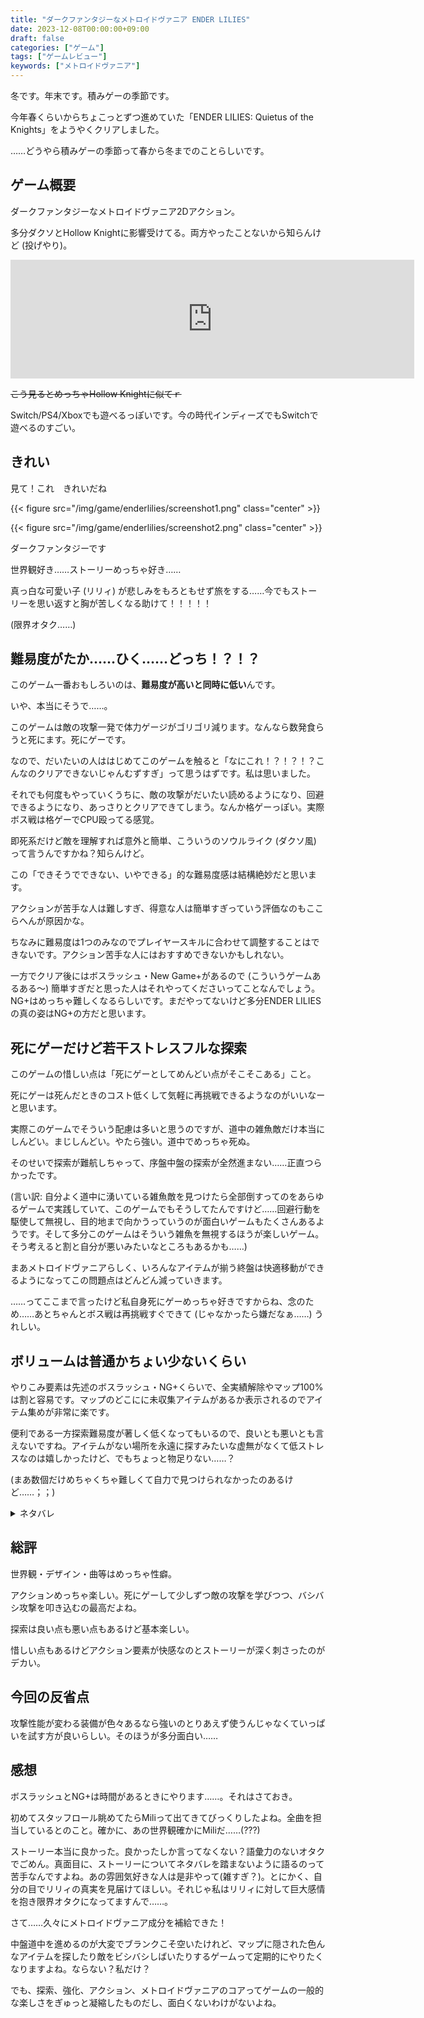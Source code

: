 ```yaml
---
title: "ダークファンタジーなメトロイドヴァニア ENDER LILIES"
date: 2023-12-08T00:00:00+09:00
draft: false
categories: ["ゲーム"]
tags: ["ゲームレビュー"]
keywords: ["メトロイドヴァニア"]
---
```


冬です。年末です。積みゲーの季節です。

今年春くらいからちょこっとずつ進めていた「ENDER LILIES: Quietus of the Knights」をようやくクリアしました。

……どうやら積みゲーの季節って春から冬までのことらしいです。

<!--more-->

## ゲーム概要

ダークファンタジーなメトロイドヴァニア2Dアクション。

多分ダクソとHollow Knightに影響受けてる。両方やったことないから知らんけど (投げやり)。

<iframe src="https://store.steampowered.com/widget/1369630/" frameborder="0" width="646" height="190"></iframe>

~~こう見るとめっちゃHollow Knightに似てｒ~~

Switch/PS4/Xboxでも遊べるっぽいです。今の時代インディーズでもSwitchで遊べるのすごい。

## きれい

見て！これ　きれいだね

{{< figure src="/img/game/enderlilies/screenshot1.png" class="center" >}}

{{< figure src="/img/game/enderlilies/screenshot2.png" class="center" >}}

ダークファンタジーです

世界観好き……ストーリーめっちゃ好き……

真っ白な可愛い子 (リリィ) が悲しみをもろともせず旅をする……今でもストーリーを思い返すと胸が苦しくなる助けて！！！！！

(限界オタク……)

## 難易度がたか……ひく……どっち！？！？

このゲーム一番おもしろいのは、**難易度が高いと同時に低い**んです。

いや、本当にそうで……。

このゲームは敵の攻撃一発で体力ゲージがゴリゴリ減ります。なんなら数発食らうと死にます。死にゲーです。

なので、だいたいの人ははじめてこのゲームを触ると「なにこれ！？！？！？こんなのクリアできないじゃんむずすぎ」って思うはずです。私は思いました。

それでも何度もやっていくうちに、敵の攻撃がだいたい読めるようになり、回避できるようになり、あっさりとクリアできてしまう。なんか格ゲーっぽい。実際ボス戦は格ゲーでCPU殴ってる感覚。

即死系だけど敵を理解すれば意外と簡単、こういうのソウルライク (ダクソ風) って言うんですかね？知らんけど。

この「できそうでできない、いやできる」的な難易度感は結構絶妙だと思います。

アクションが苦手な人は難しすぎ、得意な人は簡単すぎっていう評価なのもここらへんが原因かな。

ちなみに難易度は1つのみなのでプレイヤースキルに合わせて調整することはできないです。アクション苦手な人にはおすすめできないかもしれない。

一方でクリア後にはボスラッシュ・New Game+があるので (こういうゲームあるある～) 簡単すぎだと思った人はそれやってくださいってことなんでしょう。NG+はめっちゃ難しくなるらしいです。まだやってないけど多分ENDER LILIESの真の姿はNG+の方だと思います。

## 死にゲーだけど若干ストレスフルな探索

このゲームの惜しい点は「死にゲーとしてめんどい点がそこそこある」こと。

死にゲーは死んだときのコスト低くして気軽に再挑戦できるようなのがいいなーと思います。

実際このゲームでそういう配慮は多いと思うのですが、道中の雑魚敵だけ本当にしんどい。まじしんどい。やたら強い。道中でめっちゃ死ぬ。

そのせいで探索が難航しちゃって、序盤中盤の探索が全然進まない……正直つらかったです。

(言い訳: 自分よく道中に湧いている雑魚敵を見つけたら全部倒すってのをあらゆるゲームで実践していて、このゲームでもそうしてたんですけど……回避行動を駆使して無視し、目的地まで向かうっていうのが面白いゲームもたくさんあるようです。そして多分このゲームはそういう雑魚を無視するほうが楽しいゲーム。そう考えると割と自分が悪いみたいなところもあるかも……)

まあメトロイドヴァニアらしく、いろんなアイテムが揃う終盤は快適移動ができるようになってこの問題点はどんどん減っていきます。

……ってここまで言ったけど私自身死にゲーめっちゃ好きですからね、念のため……あとちゃんとボス戦は再挑戦すぐできて (じゃなかったら嫌だなぁ……) うれしい。

## ボリュームは普通かちょい少ないくらい

やりこみ要素は先述のボスラッシュ・NG+くらいで、全実績解除やマップ100%は割と容易です。マップのどこにに未収集アイテムがあるか表示されるのでアイテム集めが非常に楽です。

便利である一方探索難易度が著しく低くなってもいるので、良いとも悪いとも言えないですね。アイテムがない場所を永遠に探すみたいな虚無がなくて低ストレスなのは嬉しかったけど、でもちょっと物足りない……？

(まあ数個だけめちゃくちゃ難しくて自力で見つけられなかったのあるけど……；；)

<details><summary> ネタバレ </summary>
ラスボスが適当にやってもすぐ倒せて弱かった (個人の意見です) ので拍子抜けしちゃった。かなしい。
</details>

## 総評

世界観・デザイン・曲等はめっちゃ性癖。

アクションめっちゃ楽しい。死にゲーして少しずつ敵の攻撃を学びつつ、バシバシ攻撃を叩き込むの最高だよね。

探索は良い点も悪い点もあるけど基本楽しい。

惜しい点もあるけどアクション要素が快感なのとストーリーが深く刺さったのがデカい。

## 今回の反省点

攻撃性能が変わる装備が色々あるなら強いのとりあえず使うんじゃなくていっぱいを試す方が良いらしい。そのほうが多分面白い……

## 感想

ボスラッシュとNG+は時間があるときにやります……。それはさておき。

初めてスタッフロール眺めてたらMiliって出てきてびっくりしたよね。全曲を担当しているとのこと。確かに、あの世界観確かにMiliだ……(???)

ストーリー本当に良かった。良かったしか言ってなくない？語彙力のないオタクでごめん。真面目に、ストーリーについてネタバレを踏まないように語るのって苦手なんですよね。あの雰囲気好きな人は是非やって(雑すぎ？)。とにかく、自分の目でリリィの真実を見届けてほしい。それじゃ私はリリィに対して巨大感情を抱き限界オタクになってますんで……。

さて……久々にメトロイドヴァニア成分を補給できた！

中盤道中を進めるのが大変でブランクこそ空いたけれど、マップに隠された色んなアイテムを探したり敵をビシバシしばいたりするゲームって定期的にやりたくなりますよね。ならない？私だけ？

でも、探索、強化、アクション、メトロイドヴァニアのコアってゲームの一般的な楽しさをぎゅっと凝縮したものだし、面白くないわけがないよね。

